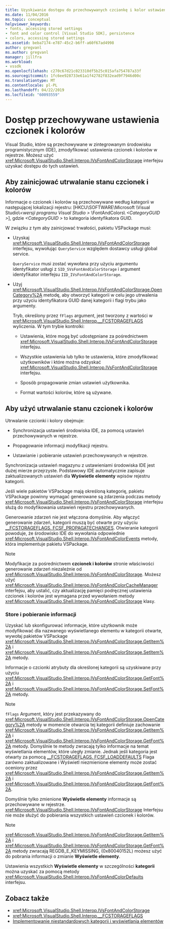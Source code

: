 ```yaml
---
title: Uzyskiwanie dostępu do przechowywanych czcionkę i kolor ustawienia | Dokumentacja firmy Microsoft
ms.date: 11/04/2016
ms.topic: conceptual
helpviewer_keywords:
- fonts, accessing stored settings
- font and color control [Visual Studio SDK], persistence
- colors, accessing stored settings
ms.assetid: beba7174-e787-45c2-b6ff-a60f67ad4998
author: gregvanl
ms.author: gregvanl
manager: jillfra
ms.workload:
- vssdk
ms.openlocfilehash: c270c67d21c023310df5b25c015afa754787a33f
ms.sourcegitcommit: 1fc6ee928733e61a1f42782f832ead9f7946d00c
ms.translationtype: MT
ms.contentlocale: pl-PL
ms.lasthandoff: 04/22/2019
ms.locfileid: "60093559"
---
```

# <a name="access-stored-font-and-color-settings"></a>Dostęp przechowywane ustawienia czcionek i kolorów

Visual Studio, które są przechowywane w zintegrowanym środowisku programistycznym (IDE), zmodyfikować ustawienia czcionek i kolorów w rejestrze. Możesz użyć <xref:Microsoft.VisualStudio.Shell.Interop.IVsFontAndColorStorage> interfejsu uzyskać dostępu do tych ustawień.

## <a name="to-initiate-state-persistence-of-fonts-and-colors"></a>Aby zainicjować utrwalanie stanu czcionek i kolorów

Informacje o czcionek i kolorów są przechowywane według kategorii w następującej lokalizacji rejestru: [HKCU\SOFTWARE\Microsoft \Visual Studio\\*\<wersji programu Visual Studio >* \FontAndColors\\  *\<CategoryGUID >*], gdzie  *\<CategoryGUID >* to kategoria identyfikatora GUID.

W związku z tym aby zainicjować trwałości, pakietu VSPackage musi:

- Uzyskaj <xref:Microsoft.VisualStudio.Shell.Interop.IVsFontAndColorStorage> interfejsu, wywołując `QueryService` względem dostawcy usługi global service.

     `QueryService` musi zostać wywołana przy użyciu argumentu identyfikator usługi z `SID_SVsFontAndColorStorage` i argument identyfikator interfejsu `IID_IVsFontAndColorStorage`.

- Użyj <xref:Microsoft.VisualStudio.Shell.Interop.IVsFontAndColorStorage.OpenCategory%2A> metodę, aby otworzyć kategorii w celu jego utrwalenia przy użyciu identyfikatora GUID danej kategorii i flagi trybu jako argumenty.

     Tryb, określony przez `fFlags` argument, jest tworzony z wartości w <xref:Microsoft.VisualStudio.Shell.Interop.__FCSTORAGEFLAGS> wyliczenia. W tym trybie kontrolki:

    - Ustawienia, które mogą być udostępniane za pośrednictwem <xref:Microsoft.VisualStudio.Shell.Interop.IVsFontAndColorStorage> interfejsu.

    - Wszystkie ustawienia lub tylko te ustawienia, które zmodyfikować użytkowników i które można odzyskać <xref:Microsoft.VisualStudio.Shell.Interop.IVsFontAndColorStorage> interfejsu.

    - Sposób propagowanie zmian ustawień użytkownika.

    - Format wartości kolorów, które są używane.

## <a name="to-use-state-persistence-of-fonts-and-colors"></a>Aby użyć utrwalanie stanu czcionek i kolorów

Utrwalanie czcionki i kolory obejmuje:

- Synchronizacja ustawień środowiska IDE, za pomocą ustawień przechowywanych w rejestrze.

- Propagowanie informacji modyfikacji rejestru.

- Ustawianie i pobieranie ustawień przechowywanych w rejestrze.

Synchronizacja ustawień magazynu z ustawieniami środowiska IDE jest dużej mierze przejrzyste. Podstawowy IDE automatycznie zapisuje zaktualizowanych ustawień dla **Wyświetle elementy** wpisów rejestru kategorii.

Jeśli wiele pakietów VSPackage mają określoną kategorię, pakietu VSPackage powinny wymagać generowane są zdarzenia podczas metody <xref:Microsoft.VisualStudio.Shell.Interop.IVsFontAndColorStorage> interfejsu służą do modyfikowania ustawień rejestru przechowywanych.

Generowanie zdarzeń nie jest włączona domyślnie. Aby włączyć generowanie zdarzeń, kategorii muszą być otwarte przy użyciu [__FCSTORAGEFLAGS. FCSF_PROPAGATECHANGES](<xref:Microsoft.VisualStudio.Shell.Interop.__FCSTORAGEFLAGS.FCSF_PROPAGATECHANGES>). Otwieranie kategorii powoduje, że środowisko IDE do wywołania odpowiednie <xref:Microsoft.VisualStudio.Shell.Interop.IVsFontAndColorEvents> metody, która implementuje pakietu VSPackage.

> [!NOTE]
> Modyfikacje za pośrednictwem **czcionek i kolorów** stronie właściwości generowanie zdarzeń niezależnie od <xref:Microsoft.VisualStudio.Shell.Interop.IVsFontAndColorStorage>. Możesz użyć <xref:Microsoft.VisualStudio.Shell.Interop.IVsFontAndColorCacheManager> interfejsu, aby ustalić, czy aktualizację pamięci podręcznej ustawienia czcionek i kolorów jest wymagana przed wywołaniem metody <xref:Microsoft.VisualStudio.Shell.Interop.IVsFontAndColorStorage> klasy.

### <a name="store-and-retrieve-information"></a>Store i pobieranie informacji

Uzyskać lub skonfigurować informacje, które użytkownik może modyfikować dla nazwanego wyświetlanego elementu w kategorii otwarte, wywołaj pakietów VSPackage <xref:Microsoft.VisualStudio.Shell.Interop.IVsFontAndColorStorage.GetItem%2A> i <xref:Microsoft.VisualStudio.Shell.Interop.IVsFontAndColorStorage.SetItem%2A> metody.

Informacje o czcionki atrybuty dla określonej kategorii są uzyskiwane przy użyciu <xref:Microsoft.VisualStudio.Shell.Interop.IVsFontAndColorStorage.GetFont%2A> i <xref:Microsoft.VisualStudio.Shell.Interop.IVsFontAndColorStorage.SetFont%2A> metody.

> [!NOTE]
> `fFlags` Argument, który jest przekazywany do <xref:Microsoft.VisualStudio.Shell.Interop.IVsFontAndColorStorage.OpenCategory%2A> metody w momencie otwarcia tej kategorii definiuje zachowanie <xref:Microsoft.VisualStudio.Shell.Interop.IVsFontAndColorStorage.GetItem%2A> i <xref:Microsoft.VisualStudio.Shell.Interop.IVsFontAndColorStorage.GetFont%2A> metody. Domyślnie te metody zwracają tylko informacje na temat wyświetlania elementów, które uległy zmianie. Jednak jeśli kategoria jest otwarty za pomocą [__FCSTORAGEFLAGS. FCSF_LOADDEFAULTS](<xref:Microsoft.VisualStudio.Shell.Interop.__FCSTORAGEFLAGS.FCSF_LOADDEFAULTS>) Flaga zarówno zaktualizowane i Wyświetl niezmienione elementy może zostać oceniony przez <xref:Microsoft.VisualStudio.Shell.Interop.IVsFontAndColorStorage.GetItem%2A> i <xref:Microsoft.VisualStudio.Shell.Interop.IVsFontAndColorStorage.GetFont%2A>.

Domyślnie tylko zmienione **Wyświetle elementy** informacje są przechowywane w rejestrze. <xref:Microsoft.VisualStudio.Shell.Interop.IVsFontAndColorStorage> Interfejsu nie może służyć do pobierania wszystkich ustawień czcionek i kolorów.

> [!NOTE]
> <xref:Microsoft.VisualStudio.Shell.Interop.IVsFontAndColorStorage.GetItem%2A> i <xref:Microsoft.VisualStudio.Shell.Interop.IVsFontAndColorStorage.GetFont%2A> metody zwracają REGDB_E_KEYMISSING, (0x80040152L) możesz użyć do pobrania informacji o zmianie **Wyświetle elementy**.

Ustawienia wszystkich **Wyświetle elementy** w szczególności **kategorii** można uzyskać za pomocą metody <xref:Microsoft.VisualStudio.Shell.Interop.IVsFontAndColorDefaults> interfejsu.

## <a name="see-also"></a>Zobacz także

- <xref:Microsoft.VisualStudio.Shell.Interop.IVsFontAndColorStorage>
- <xref:Microsoft.VisualStudio.Shell.Interop.__FCSTORAGEFLAGS>
- [Implementowanie niestandardowych kategorii i wyświetlania elementów](../extensibility/implementing-custom-categories-and-display-items.md)